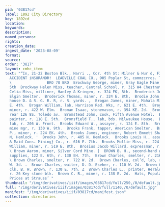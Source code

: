 ```yaml
---
pid: '03817cd'
label: 1892 City Directory
key: 1892cd
location: 
keywords: 
description: 
named_persons: 
rights: 
creation_date: 
ingest_date: '2023-08-09'
format: 
source: 
order: '3817'
layout: cmhc_item
text: "“In, 21-22 Boston Blk., Harri ., Cor. 4th St: Milner & Hur d, FIRE, LIFE AND
  ACCIDENT iNSURANOR!  LEADVILLE COAL CO,, 905 Poplar St, commzcrros. Trinidad Coal
  \                BRO 78 BRO  Brockway George, miner, Gray Eagle Mine, r. 627 E.
  5th  Brockway Helen Miss, teacher, Central School, r. 315 W4 Chestnut. :  Broderick
  Celia Miss, milliner, Hanley & Kringen, r. 324 EK, 8th.  Broderick Joseph, lab,
  Elgin Smelter.  Broderick Thomas, miner, r. 324 E. 8th.  Brodie John, foreman, round
  house D. & R. G. R. R, r. R. yards. ,  Brogan James, miner, Mahala Mine, r. 621
  E. 4th.  Brogan William, lab, Harrison Red. Wks, r. 621 E. 4th.  Brogains Michael,
  miner, r. 422 W. Elm.  Broman Isaac, stonemason, r. 394 KE. 2d.  Broms Albert, r.
  rear 126 8S. Toledo av.  Bromstead John, cook, Fifth Avenue Hotel.  Bronkhurst Harry,
  painter, r. 118 E. 5th.  Bronsfield T., lab, bds. Milwaukee House.  Bronsky Peter,
  lab, r. 206 W. Front.  Brooks Edward W., assayer, r. 124 E. 8th.  Brooks Frank,
  mine mgr, r. 130 W. 9th.  Brooks Frank, tapper, American Smelter.  Brooks Goodwin
  P., miner, r. 224 EK. 4th.  Brooks James, engineer, Robert Emmett Shaft. r. 405
  N, Hemlock. '  Brooks John, r. 405 N. Hemlock.  Brooks Louis H., assayer, Henriett
  & Maid Cons. Mining} Co., r. 616 E. 7th.  Brooks Mollie Miss, r. 224 E. 4th.  Broom
  William, miner, r. 519 E. 8th.  Brosius Jacob Willard, expressman, r. 513 E. 8th.
  \ Brown Aaron, miner, Silver Cord Mine. }  BROWN B. H., second-hand goods and miners’
  supplies, 122 E. 6th, r. 130 EH. 7th.  Brown Charles, smelter, r. 216 W. Chestnut.
  \ Brown Charles, smelter, r. 722 W. 2d.  Brown Charles, col’d, lab, r, rear 119
  W. 3d. .  Brown Charles, waiter, D. D. Eseher, r. 110 W. 2d.  Brown Charles L.,
  clk, B. H. Brown, r. 130 E. 7th. Z  Brown Charles L., printer, Herald Democrat,
  r. 26 Key stone blk.  Brown C. R., miner, r. 138 E. 2d.  Hats, Popular Styles, Lowest
  Prices at Strauss’ "
thumbnail: "/img/derivatives/iiif/images/03817cd/full/250,/0/default.jpg"
full: "/img/derivatives/iiif/images/03817cd/full/1140,/0/default.jpg"
manifest: "/img/derivatives/iiif/03817cd/manifest.json"
collection: directories
---
```

